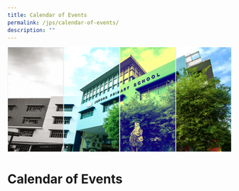```yaml
---
title: Calendar of Events
permalink: /jps/calendar-of-events/
description: ""
---
```

![](/images/Banner.png)

Calendar of Events
==================
